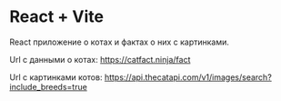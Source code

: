 # React + Vite

React приложение о котах и фактах о них с картинками.

Url с данными о котах: https://catfact.ninja/fact

Url с картинками котов: https://api.thecatapi.com/v1/images/search?include_breeds=true
